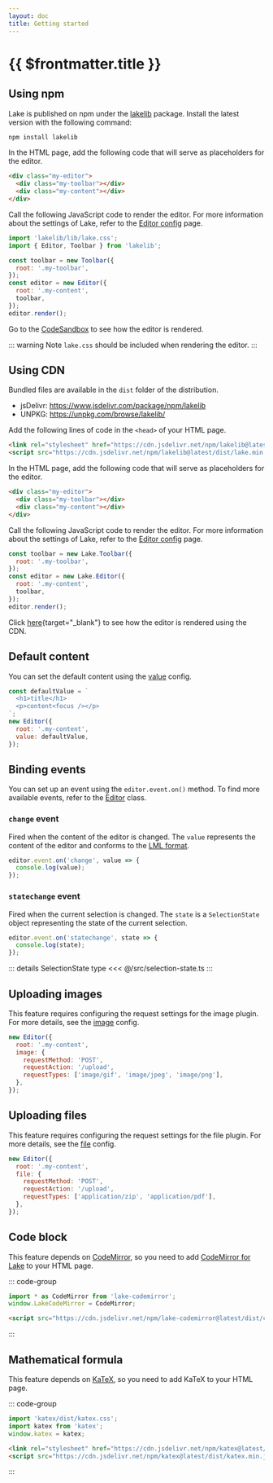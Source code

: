 ```yaml
---
layout: doc
title: Getting started
---
```


# {{ $frontmatter.title }}

## Using npm

Lake is published on npm under the [lakelib](https://www.npmjs.com/package/lakelib) package. Install the latest version with the following command:

```bash
npm install lakelib
```

In the HTML page, add the following code that will serve as placeholders for the editor.

```html
<div class="my-editor">
  <div class="my-toolbar"></div>
  <div class="my-content"></div>
</div>
```

Call the following JavaScript code to render the editor. For more information about the settings of Lake, refer to the [Editor config](/reference/) page.

```js
import 'lakelib/lib/lake.css';
import { Editor, Toolbar } from 'lakelib';

const toolbar = new Toolbar({
  root: '.my-toolbar',
});
const editor = new Editor({
  root: '.my-content',
  toolbar,
});
editor.render();
```

Go to the [CodeSandbox](https://codesandbox.io/p/sandbox/lakejs-npm-example-hm39df) to see how the editor is rendered.

::: warning Note
`lake.css` should be included when rendering the editor.
:::


## Using CDN

Bundled files are available in the `dist` folder of the distribution.

* jsDelivr: https://www.jsdelivr.com/package/npm/lakelib
* UNPKG: https://unpkg.com/browse/lakelib/

Add the following lines of code in the `<head>` of your HTML page.

```html
<link rel="stylesheet" href="https://cdn.jsdelivr.net/npm/lakelib@latest/dist/lake.min.css" />
<script src="https://cdn.jsdelivr.net/npm/lakelib@latest/dist/lake.min.js"></script>
```

In the HTML page, add the following code that will serve as placeholders for the editor.

```html
<div class="my-editor">
  <div class="my-toolbar"></div>
  <div class="my-content"></div>
</div>
```

Call the following JavaScript code to render the editor. For more information about the settings of Lake, refer to the [Editor config](/reference/) page.

```js
const toolbar = new Lake.Toolbar({
  root: '.my-toolbar',
});
const editor = new Lake.Editor({
  root: '.my-content',
  toolbar,
});
editor.render();
```

Click [here](/assets/cdn.html){target="_blank"} to see how the editor is rendered using the CDN.

## Default content

You can set the default content using the [value](/reference/#value) config.

```js
const defaultValue = `
  <h1>title</h1>
  <p>content<focus /></p>
`;
new Editor({
  root: '.my-content',
  value: defaultValue,
});
```


## Binding events

You can set up an event using the `editor.event.on()` method. To find more available events, refer to the [Editor](/reference/editor#instance-events) class.

### `change` event

Fired when the content of the editor is changed. The `value` represents the content of the editor and conforms to the [LML format](/guide/content-format.md).

```js
editor.event.on('change', value => {
  console.log(value);
});
```

### `statechange` event

Fired when the current selection is changed. The `state` is a `SelectionState` object representing the state of the current selection.

```js
editor.event.on('statechange', state => {
  console.log(state);
});
```

::: details SelectionState type
<<< @/src/selection-state.ts
:::


## Uploading images

This feature requires configuring the request settings for the image plugin. For more details, see the [image](/reference/index.md#image) config.

```js
new Editor({
  root: '.my-content',
  image: {
    requestMethod: 'POST',
    requestAction: '/upload',
    requestTypes: ['image/gif', 'image/jpeg', 'image/png'],
  },
});
```


## Uploading files

This feature requires configuring the request settings for the file plugin. For more details, see the [file](/reference/index.md#file) config.

```js
new Editor({
  root: '.my-content',
  file: {
    requestMethod: 'POST',
    requestAction: '/upload',
    requestTypes: ['application/zip', 'application/pdf'],
  },
});
```


## Code block

This feature depends on [CodeMirror](https://codemirror.net/), so you need to add [CodeMirror for Lake](https://www.npmjs.org/package/lake-codemirror) to your HTML page.

::: code-group

```js [npm]
import * as CodeMirror from 'lake-codemirror';
window.LakeCodeMirror = CodeMirror;
```

```html [CDN]
<script src="https://cdn.jsdelivr.net/npm/lake-codemirror@latest/dist/codemirror.min.js"></script>
```

:::


## Mathematical formula

This feature depends on [KaTeX](https://katex.org/), so you need to add KaTeX to your HTML page.

::: code-group

```js [npm]
import 'katex/dist/katex.css';
import katex from 'katex';
window.katex = katex;
```

```html [CDN]
<link rel="stylesheet" href="https://cdn.jsdelivr.net/npm/katex@latest/dist/katex.min.css" />
<script src="https://cdn.jsdelivr.net/npm/katex@latest/dist/katex.min.js"></script>
```

:::
